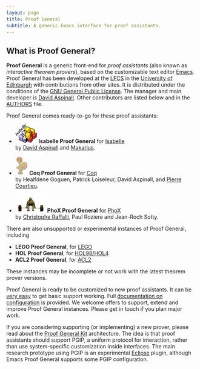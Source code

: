 ```yaml
---
layout: page
title: Proof General
subtitle: A generic Emacs interface for proof assistants.
---
```


## What is Proof General?

**Proof General** is a generic front-end for *proof assistants* (also
known as *interactive theorem provers*), based on the customizable text
editor [Emacs](http://www.emacswiki.org). Proof General has been
developed at the [LFCS](http://www.lfcs.informatics.ed.ac.uk/) in the
[University of Edinburgh](http://www.ed.ac.uk/) with contributions from
other sites. It is distributed under the conditions of the [GNU General
Public License](http://www.gnu.org/licenses/gpl-2.0.html). The manager
and main developer is [David
Aspinall](http://homepages.inf.ed.ac.uk/da). Other contributors are
listed below and in the [AUTHORS](AUTHORS) file.

Proof General comes ready-to-go for these proof assistants:

- [![Isabelle logo](img/isabelle.png)](http://www.cl.cam.ac.uk/Research/HVG/Isabelle/)
  **Isabelle Proof General** for [Isabelle](http://www.cl.cam.ac.uk/Research/HVG/Isabelle/)  
  by [David Aspinall](http://homepages.inf.ed.ac.uk/da) and [Makarius](http://www.lri.fr/~wenzel).

- [![Coq logo](img/coq.png)](https://coq.inria.fr/)
  **Coq Proof General** for [Coq](https://coq.inria.fr/)  
  by Healfdene Goguen, Patrick Loiseleur, David Aspinall, and [Pierre Courtieu](http://cedric.cnam.fr/~courtiep/).

- [![PhoX logo](img/phox.png)](http://www.lama.univ-savoie.fr/~RAFFALLI/phox.html)
  **PhoX Proof General** for [PhoX](http://www.lama.univ-savoie.fr/~RAFFALLI/phox.html)  
  by [Christophe Raffalli](http://www.lama.univ-savoie.fr/~RAFFALLI), Paul Roziere and Jean-Roch Sotty.

There are also unsupported or experimental instances of Proof General,
including

-   **LEGO Proof General**,
    for [LEGO](http://www.dcs.ed.ac.uk/home/lego)
-   **HOL Proof General**,
    for [HOL98/HOL4](https://hol-theorem-prover.org/)
-   **ACL2 Proof General**,
    for [ACL2](http://www.cs.utexas.edu/users/moore/acl2)

These instances may be incomplete or not work with the latest theorem
prover versions.

Proof General is ready to be customized to new proof assistants. It can
be [very easy](https://github.com/ProofGeneral/PG/blob/master/obsolete/demoisa/demoisa-easy.el)
to get basic support working. Full [documentation on
configuration](http://proofgeneral.inf.ed.ac.uk/releases/ProofGeneral/doc/PG-adapting.pdf)
is provided. We welcome offers to support, extend and improve Proof
General instances. Please get in touch if you plan major work.

If you are considering supporting (or implementing) a new prover, please
read about the [Proof General Kit](http://proofgeneral.inf.ed.ac.uk/kit) architecture.
The idea is that proof assistants should support PGIP, a uniform protocol for
interaction, rather than use system-specific customization inside
interfaces. The main research prototype using PGIP is an experimental
[Eclipse](http://www.eclipse.org) plugin, although Emacs Proof General
supports some PGIP configuration.
